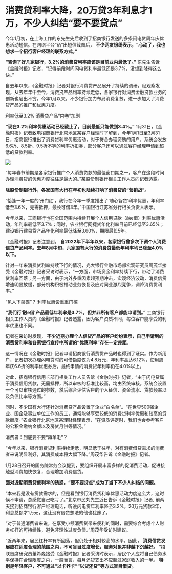 # 消费贷利率大降，20万贷3年利息才1万，不少人纠结“要不要贷点”

今年1月初，在上海工作的东先生先后收到了招商银行发送的多条闪电贷周年庆优惠活动短信。在网络平台“晒”出短信截图后，
**不少网友纷纷表示，“心动了，我也想求一个招行客户经理的联系方式。”**

**“咨询了好几家银行，3.2%的消费贷利率应该是目前业内最低了。”**
东先生告诉《金融时报》记者，“记得前段时间闪电贷利率最低还是3.7%，没想到降得这么快。”

自去年以来，《金融时报》记者对银行消费贷产品展开了持续的调研，经观察发现，从去年年中至今，消费贷产品利率持续走低，各家银行对消费金融贷款业务的创新也层出不穷。今年1月以来，不少银行加力布局消费复苏，进一步加大了消费贷产品的推广和优惠力度。

利率低至3.2% 消费贷产品“内卷”加剧

**“现在3.2%利率优惠活动已经截止了，目前最低只能做到3.4%。”**
1月31日，《金融时报》记者致电招商银行北京地区某客户经理时了解到，今年1月1日至3月31日，招商银行推出了消费贷利率优惠活动，对于符合办理资质的用户，系统会发放6.6折、8.5折、9.5折不等的利率折扣券，部分客户还可以通过客户经理申请到超低的贷款利率。

![](https://inews.gtimg.com/newsapp_bt/0/15639930189/1000)

“每年春节前期是各家银行推广个人消费贷款的最佳窗口期之一，客户在这段时间办理消费贷的优惠力度往往是最大的。”某股份制银行相关工作人员向记者透露。

**除股份制银行外，各家国有大行在年初也陆续打响了消费贷的“营销战”。**

“恰逢一年一度的‘开门红’，我行在今年一季度推出了‘随心智贷’利率优惠，年利率低至3.6%，无需抵押，最长可借3年。”中国银行江苏省分行相关负责人表示。

今年以来，工商银行也在全国范围内持续开展个人信用贷款（融e借）利率优惠活动，年利率最低至3.7%；同时，农业银行网捷贷年化利率目前已经低至3.65%；建设银行建易贷产品年化利率最低降至3.60%，期限最长5年。

《金融时报》记者注意到，
**自2022年下半年以来，各家银行曾多次下调个人消费信贷产品利率。去年8月中旬，六家国有大行的消费贷最低年利率均已降至4.0%以下。**

针对一年来消费贷利率持续下行的情况，光大银行金融市场部宏观研究员周茂华接受《金融时报》记者采访时表示，“一方面，市场资金利率持续下行，带动了消费贷利率回落；另一方面，由于内外多重因素超预期冲击，宏观经济波动，消费信贷增速明显放缓，部分机构积极推动业务恢复及应对同业激烈竞争，调降消费贷利率。”

“见人下菜碟”？ 利率优惠设重重门槛

**“我们行‘融e借’产品最低年利率是3.7%，但并非所有客户都能申请到。”**
工商银行相关工作人员向《金融时报》记者透露，因为客户资质不同，每位客户能享受的利率优惠也不同。

记者在采访时发现， **不少近期办理个人信贷产品的客户纷纷表示，自己申请到的消费贷利率和各家银行宣传中所谓的“优惠利率”存在一定差距。**

这一情况在《金融时报》记者申请招商银行消费贷产品时也得到了证实。作为新用户，记者初次办理闪电贷时的可借额度仅为4.8万元，年利率高达6.12%，使用周年庆6.6折的利率优惠券后，最终申请的消费贷年利率仍在4.0%以上。

对此，招商银行信用卡部门相关工作人员告诉《金融时报》记者，“由于闪电贷属于消费信用贷款，无需抵押，所以审核的标准比较高，均由系统审核。系统会设置一个可以审核通过的参数，然后综合评估客户的个人征信、资金流水、贷款频率以及负债比率等方面。”

同时，不少国有大行还针对消费贷产品设置了企业“白名单”。“在世界500强企业、国企及事业单位工作的员工，通常能够享受较低的消费贷利率优惠和较高的贷款额度。”农业银行北京地区某理财经理表示，“在资质评定时，我们也会参考客户的公积金缴纳金额以及房贷月供等情况。”

消费者：到底要不要“薅羊毛”？

“今年以来，银行消费贷利率持续走低，明显低于往年，对有消费借贷需求的消费者来说明显利好，其消费成本将大幅下降。”周茂华告诉《金融时报》记者。

1月28日召开的国务院常务会议提到，要组织开展丰富多样的促消费活动，促进接触型消费加快恢复，合理增加消费信贷。

**面对近期消费贷低利率的诱惑，“要不要贷点”成为了当下不少人纠结的问题。**

“本来我是没有贷款需求的，但是看到银行消费贷利率优惠活动力度这么大，这时候不申请，总感觉自己吃亏了。”北京市民刘先生近日告诉《金融时报》记者,
前两天接到招商银行客户经理电话，听说闪电贷年利率降至3.2%，20万元贷款3年，利息总额才1万元，这让没有借贷想法的他也犹豫了。

“对于普通消费者来说，在享受小额消费贷带来便利的同时，需要综合考虑个人财务杠杆的可持续性，避免非理性过度负债。”周茂华受访时建议。

“近两年来，居民杠杆率有所回落，但仍处于相对较高的水平。因此， **消费信贷发展应在适度合理的范围之内，不可盲目过度增长，服务对象并非越下沉越好。**
”招联首席研究员董希淼接受《金融时报》记者采访时表示，居民个人应将自己债务水平保持在合理限度之内，一般而言，每月还贷支出不应超过家庭收入的一半。
**特别是年轻客户，不可通过“以卡养卡”“以贷还贷”等方式盲目借贷。**

